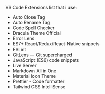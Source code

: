 VS Code Extensions list that i use:

- Auto Close Tag
- Auto Rename Tag
- Code Spell Checker
- Dracula Theme Official
- Error Lens
- ES7+ React/Redux/React-Native snippets
- ESLint
- GitLens — Git supercharged
- JavaScript (ES6) code snippets
- Live Server
- Markdown All in One
- Material Icon Theme
- Prettier - Code formatter
- Tailwind CSS IntelliSense
 
